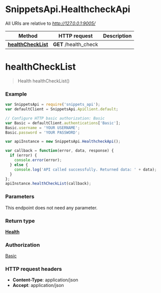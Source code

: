 # SnippetsApi.HealthcheckApi

All URIs are relative to *http://127.0.0.1:9005/*

Method | HTTP request | Description
------------- | ------------- | -------------
[**healthCheckList**](HealthcheckApi.md#healthCheckList) | **GET** /health_check | 


<a name="healthCheckList"></a>
# **healthCheckList**
> Health healthCheckList()





### Example
```javascript
var SnippetsApi = require('snippets_api');
var defaultClient = SnippetsApi.ApiClient.default;

// Configure HTTP basic authorization: Basic
var Basic = defaultClient.authentications['Basic'];
Basic.username = 'YOUR USERNAME';
Basic.password = 'YOUR PASSWORD';

var apiInstance = new SnippetsApi.HealthcheckApi();

var callback = function(error, data, response) {
  if (error) {
    console.error(error);
  } else {
    console.log('API called successfully. Returned data: ' + data);
  }
};
apiInstance.healthCheckList(callback);
```

### Parameters
This endpoint does not need any parameter.

### Return type

[**Health**](Health.md)

### Authorization

[Basic](../README.md#Basic)

### HTTP request headers

 - **Content-Type**: application/json
 - **Accept**: application/json

